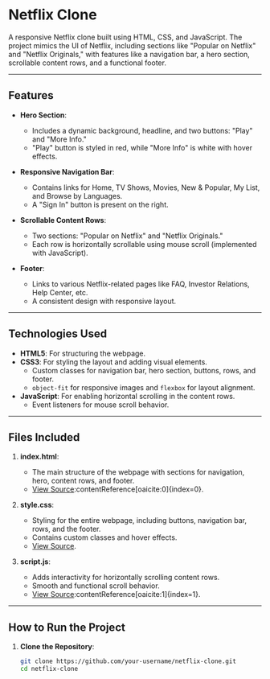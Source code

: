 # Netflix Clone

A responsive Netflix clone built using HTML, CSS, and JavaScript. The project mimics the UI of Netflix, including sections like "Popular on Netflix" and "Netflix Originals," with features like a navigation bar, a hero section, scrollable content rows, and a functional footer.

---

## Features

- **Hero Section**: 
  - Includes a dynamic background, headline, and two buttons: "Play" and "More Info."
  - "Play" button is styled in red, while "More Info" is white with hover effects.

- **Responsive Navigation Bar**: 
  - Contains links for Home, TV Shows, Movies, New & Popular, My List, and Browse by Languages.
  - A "Sign In" button is present on the right.

- **Scrollable Content Rows**:
  - Two sections: "Popular on Netflix" and "Netflix Originals."
  - Each row is horizontally scrollable using mouse scroll (implemented with JavaScript).

- **Footer**:
  - Links to various Netflix-related pages like FAQ, Investor Relations, Help Center, etc.
  - A consistent design with responsive layout.

---

## Technologies Used

- **HTML5**: For structuring the webpage.
- **CSS3**: For styling the layout and adding visual elements.
  - Custom classes for navigation bar, hero section, buttons, rows, and footer.
  - `object-fit` for responsive images and `flexbox` for layout alignment.
- **JavaScript**: For enabling horizontal scrolling in the content rows.
  - Event listeners for mouse scroll behavior.

---

## Files Included

1. **index.html**:
   - The main structure of the webpage with sections for navigation, hero, content rows, and footer.
   - [View Source](index.html)&#8203;:contentReference[oaicite:0]{index=0}.

2. **style.css**:
   - Styling for the entire webpage, including buttons, navigation bar, rows, and the footer.
   - Contains custom classes and hover effects.
   - [View Source](style.css).

3. **script.js**:
   - Adds interactivity for horizontally scrolling content rows.
   - Smooth and functional scroll behavior.
   - [View Source](script.js)&#8203;:contentReference[oaicite:1]{index=1}.

---

## How to Run the Project

1. **Clone the Repository**:
   ```bash
   git clone https://github.com/your-username/netflix-clone.git
   cd netflix-clone
